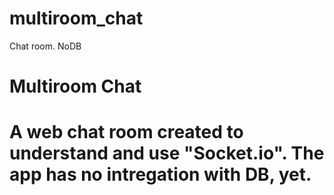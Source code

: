 # multiroom_chat
Chat room. NoDB
<h1>Multiroom Chat<h1>

<p>A web chat room created to understand and use "Socket.io". The app has no intregation with DB, yet. <P>
